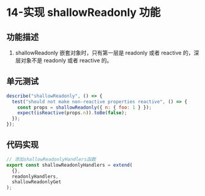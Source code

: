 # 14-实现 shallowReadonly 功能

## 功能描述

1. shallowReadonly 嵌套对象时，只有第一层是 readonly 或者 reactive 的，深层对象不是 readonly 或者 reactive 的。

## 单元测试

```javascript
describe("shallowReadonly", () => {
  test("should not make non-reactive properties reactive", () => {
    const props = shallowReadonly({ n: { foo: 1 } });
    expect(isReactive(props.n)).toBe(false);
  });
});
```

## 代码实现

```javascript
// 添加shallowReadonlyHandlers函数
export const shallowReadonlyHandlers = extend(
  {},
  readonlyHandlers,
  shallowReadonlyGet
);
```
